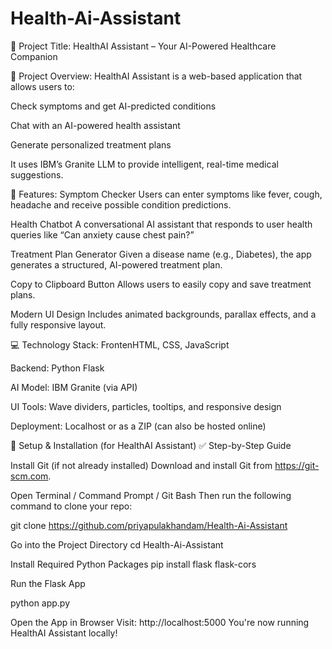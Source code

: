 # Health-Ai-Assistant

📌 Project Title: HealthAI Assistant – Your AI-Powered Healthcare Companion

🧠 Project Overview: HealthAI Assistant is a web-based application that allows users to:

Check symptoms and get AI-predicted conditions

Chat with an AI-powered health assistant

Generate personalized treatment plans

It uses IBM’s Granite LLM to provide intelligent, real-time medical suggestions.

🌟 Features: Symptom Checker Users can enter symptoms like fever, cough, headache and receive possible condition predictions.

Health Chatbot A conversational AI assistant that responds to user health queries like “Can anxiety cause chest pain?”

Treatment Plan Generator Given a disease name (e.g., Diabetes), the app generates a structured, AI-powered treatment plan.

Copy to Clipboard Button Allows users to easily copy and save treatment plans.

Modern UI Design Includes animated backgrounds, parallax effects, and a fully responsive layout.

💻 Technology Stack: FrontenHTML, CSS, JavaScript

Backend: Python Flask

AI Model: IBM Granite (via API)

UI Tools: Wave dividers, particles, tooltips, and responsive design

Deployment: Localhost or as a ZIP (can also be hosted online)

🔧 Setup & Installation (for HealthAI Assistant) ✅ Step-by-Step Guide

Install Git (if not already installed) Download and install Git from https://git-scm.com.

Open Terminal / Command Prompt / Git Bash Then run the following command to clone your repo:

git clone  https://github.com/priyapulakhandam/Health-Ai-Assistant

Go into the Project Directory
cd Health-Ai-Assistant

Install Required Python Packages
pip install flask flask-cors 

 Run the Flask App

python app.py

Open the App in Browser Visit:
http://localhost:5000 You're now running HealthAI Assistant locally!

